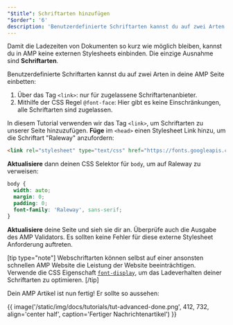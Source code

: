 ```yaml
---
"$title": Schriftarten hinzufügen
"$order": '6'
description: 'Benutzerdefinierte Schriftarten kannst du auf zwei Arten in deine AMP Seite einbetten: 1. Über das Tag <link>: nur für zugelassene Schriftartenanbieter. 2. Mithilfe …'
---
```


Damit die Ladezeiten von Dokumenten so kurz wie möglich bleiben, kannst du in AMP keine externen Stylesheets einbinden. Die einzige Ausnahme sind **Schriftarten**.

Benutzerdefinierte Schriftarten kannst du auf zwei Arten in deine AMP Seite einbetten:

1. Über das Tag `<link>`: nur für zugelassene Schriftartenanbieter.
2. Mithilfe der CSS Regel `@font-face`: Hier gibt es keine Einschränkungen, alle Schriftarten sind zugelassen.

In diesem Tutorial verwenden wir das Tag `<link>`, um Schriftarten zu unserer Seite hinzuzufügen. **Füge** im `<head>` einen Stylesheet Link hinzu, um die Schriftart "Raleway" anzufordern:

```html
<link rel="stylesheet" type="text/css" href="https://fonts.googleapis.com/css?family=Raleway">
```

**Aktualisiere** dann deinen CSS Selektor für `body`, um auf Raleway zu verweisen:

```css
body {
  width: auto;
  margin: 0;
  padding: 0;
  font-family: 'Raleway', sans-serif;
}
```

**Aktualisiere** deine Seite und sieh sie dir an. Überprüfe auch die Ausgabe des AMP Validators. Es sollten keine Fehler für diese externe Stylesheet Anforderung auftreten.

[tip type="note"] Webschriftarten können selbst auf einer ansonsten schnellen AMP Website die Leistung der Website beeinträchtigen. Verwende die CSS Eigenschaft [`font-display`](https://developer.mozilla.org/en-US/docs/Web/CSS/@font-face/font-display), um das Ladeverhalten deiner Schriftarten zu optimieren. [/tip]

Dein AMP Artikel ist nun fertig! Er sollte so aussehen:

{{ image('/static/img/docs/tutorials/tut-advanced-done.png', 412, 732, align='center half', caption='Fertiger Nachrichtenartikel') }}
